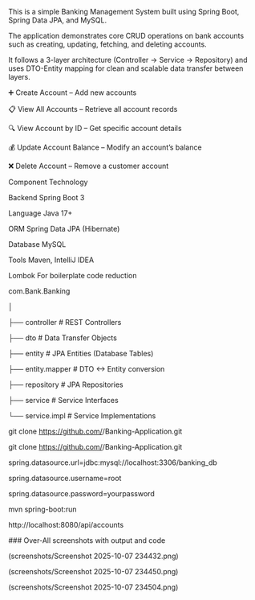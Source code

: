 This is a simple Banking Management System built using Spring Boot, Spring Data JPA, and MySQL.

The application demonstrates core CRUD operations on bank accounts such as creating, updating, fetching, and deleting accounts.



It follows a 3-layer architecture (Controller → Service → Repository) and uses DTO-Entity mapping for clean and scalable data transfer between layers.



➕ Create Account – Add new accounts



📋 View All Accounts – Retrieve all account records



🔍 View Account by ID – Get specific account details



💰 Update Account Balance – Modify an account’s balance



❌ Delete Account – Remove a customer account





Component	Technology

Backend	Spring Boot 3

Language	Java 17+

ORM	Spring Data JPA (Hibernate)

Database	MySQL

Tools	Maven, IntelliJ IDEA

Lombok	For boilerplate code reduction



com.Bank.Banking

│

├── controller        # REST Controllers

├── dto               # Data Transfer Objects

├── entity            # JPA Entities (Database Tables)

├── entity.mapper     # DTO <-> Entity conversion

├── repository        # JPA Repositories

├── service           # Service Interfaces

└── service.impl      # Service Implementations

git clone https://github.com/<your-username>/Banking-Application.git

git clone https://github.com/<your-username>/Banking-Application.git


spring.datasource.url=jdbc:mysql://localhost:3306/banking\_db

spring.datasource.username=root

spring.datasource.password=yourpassword

mvn spring-boot:run

http://localhost:8080/api/accounts







\### Over-All screenshots with output and code



(screenshots/Screenshot 2025-10-07 234432.png)

(screenshots/Screenshot 2025-10-07 234450.png)

(screenshots/Screenshot 2025-10-07 234504.png)

&nbsp;   





